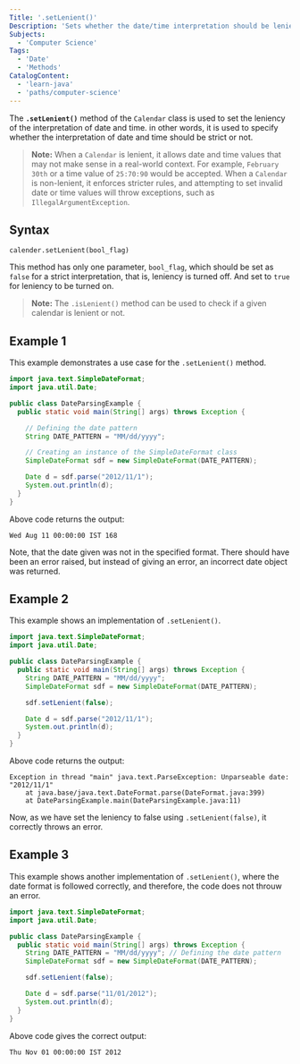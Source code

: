 ```yaml
---
Title: '.setLenient()' 
Description: 'Sets whether the date/time interpretation should be lenient or not.'
Subjects:
  - 'Computer Science'
Tags:
  - 'Date'
  - 'Methods'
CatalogContent:
  - 'learn-java'
  - 'paths/computer-science'
---
```


The **`.setLenient()`** method of the `Calendar` class is used to set the leniency of the interpretation of date and time. in other words, it is used to specify whether the interpretation of date and time should be strict or not. 

> **Note:** When a `Calendar` is lenient, it allows date and time values that may not make sense in a real-world context. For example, `February 30th` or a time value of `25:70:90` would be accepted. When a `Calendar` is non-lenient, it enforces stricter rules, and attempting to set invalid date or time values will throw exceptions, such as `IllegalArgumentException`.

## Syntax

```pseudo
calender.setLenient(bool_flag)
```

This method has only one parameter, `bool_flag`, which should be set as `false` for a strict interpretation, that is, leniency is turned off. And set to `true` for leniency to be turned on.

> **Note:** The `.isLenient()` method can be used to check if a given calendar is lenient or not.

## Example 1

This example demonstrates a use case for the  `.setLenient()` method.

```java
import java.text.SimpleDateFormat;
import java.util.Date;

public class DateParsingExample {
  public static void main(String[] args) throws Exception {

    // Defining the date pattern
    String DATE_PATTERN = "MM/dd/yyyy"; 

    // Creating an instance of the SimpleDateFormat class
    SimpleDateFormat sdf = new SimpleDateFormat(DATE_PATTERN);

    Date d = sdf.parse("2012/11/1");
    System.out.println(d);
  }
}
```

Above code returns the output:

```shell
Wed Aug 11 00:00:00 IST 168
```

Note, that the date given was not in the specified format. There should have been an error raised, but instead of giving an error, an incorrect date object was returned.

## Example 2

This example shows an implementation of `.setLenient()`.

```java
import java.text.SimpleDateFormat;
import java.util.Date;

public class DateParsingExample {
  public static void main(String[] args) throws Exception {
    String DATE_PATTERN = "MM/dd/yyyy"; 
    SimpleDateFormat sdf = new SimpleDateFormat(DATE_PATTERN);

    sdf.setLenient(false);

    Date d = sdf.parse("2012/11/1");
    System.out.println(d);
  }
}
```

Above code returns the output:

```shell
Exception in thread "main" java.text.ParseException: Unparseable date: "2012/11/1"
	at java.base/java.text.DateFormat.parse(DateFormat.java:399)
	at DateParsingExample.main(DateParsingExample.java:11)
```
Now, as we have set the leniency to false using `.setLenient(false)`, it correctly throws an error.

## Example 3

This example shows another implementation of `.setLenient()`, where the date format is followed correctly, and therefore, the code does not throuw an error.

```java
import java.text.SimpleDateFormat;
import java.util.Date;

public class DateParsingExample {
  public static void main(String[] args) throws Exception {
    String DATE_PATTERN = "MM/dd/yyyy"; // Defining the date pattern
    SimpleDateFormat sdf = new SimpleDateFormat(DATE_PATTERN);

    sdf.setLenient(false);

    Date d = sdf.parse("11/01/2012");
    System.out.println(d);
  }
}
```

Above code gives the correct output:

```shell
Thu Nov 01 00:00:00 IST 2012
```

